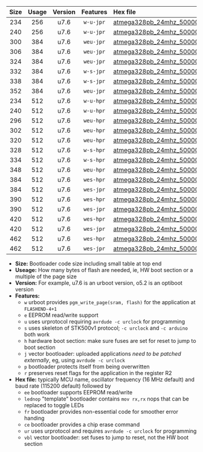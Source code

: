 |Size|Usage|Version|Features|Hex file|
|:-:|:-:|:-:|:-:|:--|
|234|256|u7.6|`w-u-jpr`|[atmega328pb_24mhz_500000bps_ur_vbl.hex](https://raw.githubusercontent.com/stefanrueger/urboot/main/atmega328pb_24mhz_500000bps_ur_vbl.hex)|
|240|256|u7.6|`w-u-jpr`|[atmega328pb_24mhz_500000bps_lednop_ur_vbl.hex](https://raw.githubusercontent.com/stefanrueger/urboot/main/atmega328pb_24mhz_500000bps_lednop_ur_vbl.hex)|
|300|384|u7.6|`weu-jpr`|[atmega328pb_24mhz_500000bps_ee_ur_vbl.hex](https://raw.githubusercontent.com/stefanrueger/urboot/main/atmega328pb_24mhz_500000bps_ee_ur_vbl.hex)|
|306|384|u7.6|`weu-jpr`|[atmega328pb_24mhz_500000bps_ee_lednop_ur_vbl.hex](https://raw.githubusercontent.com/stefanrueger/urboot/main/atmega328pb_24mhz_500000bps_ee_lednop_ur_vbl.hex)|
|324|384|u7.6|`weu-jpr`|[atmega328pb_24mhz_500000bps_ee_lednop_fr_ur_vbl.hex](https://raw.githubusercontent.com/stefanrueger/urboot/main/atmega328pb_24mhz_500000bps_ee_lednop_fr_ur_vbl.hex)|
|332|384|u7.6|`w-s-jpr`|[atmega328pb_24mhz_500000bps_vbl.hex](https://raw.githubusercontent.com/stefanrueger/urboot/main/atmega328pb_24mhz_500000bps_vbl.hex)|
|338|384|u7.6|`w-s-jpr`|[atmega328pb_24mhz_500000bps_lednop_vbl.hex](https://raw.githubusercontent.com/stefanrueger/urboot/main/atmega328pb_24mhz_500000bps_lednop_vbl.hex)|
|352|384|u7.6|`weu-jpr`|[atmega328pb_24mhz_500000bps_ee_lednop_fr_ce_ur_vbl.hex](https://raw.githubusercontent.com/stefanrueger/urboot/main/atmega328pb_24mhz_500000bps_ee_lednop_fr_ce_ur_vbl.hex)|
|234|512|u7.6|`w-u-hpr`|[atmega328pb_24mhz_500000bps_ur.hex](https://raw.githubusercontent.com/stefanrueger/urboot/main/atmega328pb_24mhz_500000bps_ur.hex)|
|240|512|u7.6|`w-u-hpr`|[atmega328pb_24mhz_500000bps_lednop_ur.hex](https://raw.githubusercontent.com/stefanrueger/urboot/main/atmega328pb_24mhz_500000bps_lednop_ur.hex)|
|296|512|u7.6|`weu-hpr`|[atmega328pb_24mhz_500000bps_ee_ur.hex](https://raw.githubusercontent.com/stefanrueger/urboot/main/atmega328pb_24mhz_500000bps_ee_ur.hex)|
|302|512|u7.6|`weu-hpr`|[atmega328pb_24mhz_500000bps_ee_lednop_ur.hex](https://raw.githubusercontent.com/stefanrueger/urboot/main/atmega328pb_24mhz_500000bps_ee_lednop_ur.hex)|
|320|512|u7.6|`weu-hpr`|[atmega328pb_24mhz_500000bps_ee_lednop_fr_ur.hex](https://raw.githubusercontent.com/stefanrueger/urboot/main/atmega328pb_24mhz_500000bps_ee_lednop_fr_ur.hex)|
|328|512|u7.6|`w-s-hpr`|[atmega328pb_24mhz_500000bps.hex](https://raw.githubusercontent.com/stefanrueger/urboot/main/atmega328pb_24mhz_500000bps.hex)|
|334|512|u7.6|`w-s-hpr`|[atmega328pb_24mhz_500000bps_lednop.hex](https://raw.githubusercontent.com/stefanrueger/urboot/main/atmega328pb_24mhz_500000bps_lednop.hex)|
|348|512|u7.6|`weu-hpr`|[atmega328pb_24mhz_500000bps_ee_lednop_fr_ce_ur.hex](https://raw.githubusercontent.com/stefanrueger/urboot/main/atmega328pb_24mhz_500000bps_ee_lednop_fr_ce_ur.hex)|
|384|512|u7.6|`wes-hpr`|[atmega328pb_24mhz_500000bps_ee.hex](https://raw.githubusercontent.com/stefanrueger/urboot/main/atmega328pb_24mhz_500000bps_ee.hex)|
|384|512|u7.6|`wes-jpr`|[atmega328pb_24mhz_500000bps_ee_vbl.hex](https://raw.githubusercontent.com/stefanrueger/urboot/main/atmega328pb_24mhz_500000bps_ee_vbl.hex)|
|390|512|u7.6|`wes-hpr`|[atmega328pb_24mhz_500000bps_ee_lednop.hex](https://raw.githubusercontent.com/stefanrueger/urboot/main/atmega328pb_24mhz_500000bps_ee_lednop.hex)|
|390|512|u7.6|`wes-jpr`|[atmega328pb_24mhz_500000bps_ee_lednop_vbl.hex](https://raw.githubusercontent.com/stefanrueger/urboot/main/atmega328pb_24mhz_500000bps_ee_lednop_vbl.hex)|
|420|512|u7.6|`wes-hpr`|[atmega328pb_24mhz_500000bps_ee_lednop_fr.hex](https://raw.githubusercontent.com/stefanrueger/urboot/main/atmega328pb_24mhz_500000bps_ee_lednop_fr.hex)|
|420|512|u7.6|`wes-jpr`|[atmega328pb_24mhz_500000bps_ee_lednop_fr_vbl.hex](https://raw.githubusercontent.com/stefanrueger/urboot/main/atmega328pb_24mhz_500000bps_ee_lednop_fr_vbl.hex)|
|462|512|u7.6|`wes-hpr`|[atmega328pb_24mhz_500000bps_ee_lednop_fr_ce.hex](https://raw.githubusercontent.com/stefanrueger/urboot/main/atmega328pb_24mhz_500000bps_ee_lednop_fr_ce.hex)|
|462|512|u7.6|`wes-jpr`|[atmega328pb_24mhz_500000bps_ee_lednop_fr_ce_vbl.hex](https://raw.githubusercontent.com/stefanrueger/urboot/main/atmega328pb_24mhz_500000bps_ee_lednop_fr_ce_vbl.hex)|

- **Size:** Bootloader code size including small table at top end
- **Useage:** How many bytes of flash are needed, ie, HW boot section or a multiple of the page size
- **Version:** For example, u7.6 is an urboot version, o5.2 is an optiboot version
- **Features:**
  + `w` urboot provides `pgm_write_page(sram, flash)` for the application at `FLASHEND-4+1`
  + `e` EEPROM read/write support
  + `u` uses urprotocol requiring `avrdude -c urclock` for programming
  + `s` uses skeleton of STK500v1 protocol; `-c urclock` and `-c arduino` both work
  + `h` hardware boot section: make sure fuses are set for reset to jump to boot section
  + `j` vector bootloader: uploaded applications *need to be patched externally*, eg, using `avrdude -c urclock`
  + `p` bootloader protects itself from being overwritten
  + `r` preserves reset flags for the application in the register R2
- **Hex file:** typically MCU name, oscillator frequency (16 MHz default) and baud rate (115200 default) followed by
  + `ee` bootloader supports EEPROM read/write
  + `lednop` "template" bootloader contains `mov rx,rx` nops that can be replaced to toggle LEDs
  + `fr` bootloader provides non-essential code for smoother error handing
  + `ce` bootloader provides a chip erase command
  + `ur` uses urprotocol and requires `avrdude -c urclock` for programming
  + `vbl` vector bootloader: set fuses to jump to reset, not the HW boot section
